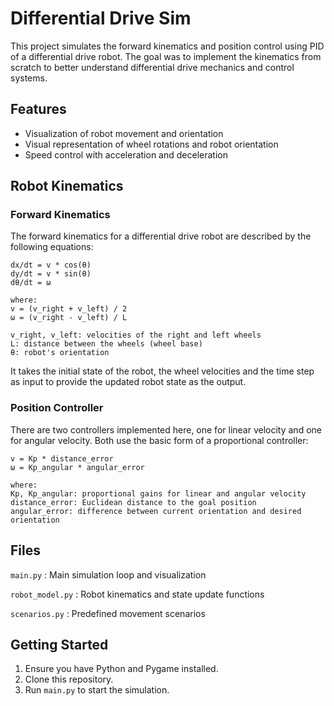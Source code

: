 
# Differential Drive Sim

This project simulates the forward kinematics and position control using PID of a differential drive robot. The goal was to implement the kinematics from scratch to better understand differential drive mechanics and control systems.


## Features

- Visualization of robot movement and orientation
- Visual representation of wheel rotations and robot orientation
- Speed control with acceleration and deceleration


## Robot Kinematics

### Forward Kinematics

The forward kinematics for a differential drive robot are described by the following equations:

```
dx/dt = v * cos(θ)
dy/dt = v * sin(θ)
dθ/dt = ω

where:
v = (v_right + v_left) / 2
ω = (v_right - v_left) / L

v_right, v_left: velocities of the right and left wheels
L: distance between the wheels (wheel base)
θ: robot's orientation 
```

It takes the initial state of the robot, the wheel velocities and the time step as input to provide the updated robot state as the output. 

### Position Controller
There are two controllers implemented here, one for linear velocity and one for angular velocity. Both use the basic form of a proportional controller:

```
v = Kp * distance_error
ω = Kp_angular * angular_error

where:
Kp, Kp_angular: proportional gains for linear and angular velocity
distance_error: Euclidean distance to the goal position
angular_error: difference between current orientation and desired orientation
```

## Files
`main.py` : Main simulation loop and visualization

`robot_model.py` : Robot kinematics and state update functions

`scenarios.py` : Predefined movement scenarios




## Getting Started

1. Ensure you have Python and Pygame installed.
2. Clone this repository.
3. Run `main.py` to start the simulation.
